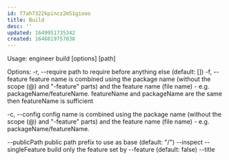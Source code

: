 ```yaml
---
id: f7ah7322kpincz2m51giooo
title: Build
desc: ''
updated: 1649951735342
created: 1646819757038
---
```

Usage: engineer build [options] [path]

Options:
  -r, --require <path>                                     path to require before anything else (default: [])
  -f, --feature <feature>                                  feature name is combined using the package name (without the scope (@) and "-feature" parts) and the feature name (file name) - e.g. packageName/featureName.
          featureName and packageName are the same then featureName is sufficient
      
  -c, --config <config>                                    config name is combined using the package name (without the scope (@) and "-feature" parts) and the feature name (file name) - e.g. packageName/featureName.
      
  --publicPath <path>                                      public path prefix to use as base (default: "/")
  --inspect
  --singleFeature                                          build only the feature set by --feature (default: false)
  --title <title>                                          application title to display in browser
  --favicon <faviconPath>                                  path to favicon to be displayed in browser environments
  --featureDiscoveryRoot <featureDiscoveryRoot>            package subdirectory where feature discovery starts
  --mode <production|development>                          mode passed to webpack (default: "production")
  --outDir <outDir>                                        output directory for the built application (default: "dist-app")
  --webpackConfig <webpackConfig>                          path to webpack config to build the application with
  --publicConfigsRoute <publicConfigsRoute>                public route for configurations
  --external [true|false]                                  build feature as external (default: false)
  --eagerEntrypoints [true|false]                          build feature as external (default: false)
  --configLoaderModuleName [configLoaderModuleName]        custom config loader module name. used for static builds only
  --sourcesRoot <sourcesRoot>                              the directory where the feature library will be published at (relative to the base path). default: "."
  --staticExternalsDescriptor <staticExternalsDescriptor>  relative to the output directory - a path to a json file which retrieves all external feature descriptors
  --includeExternalFeatures <includeExternalFeatures>      should include defined external features in the built output (default: false)